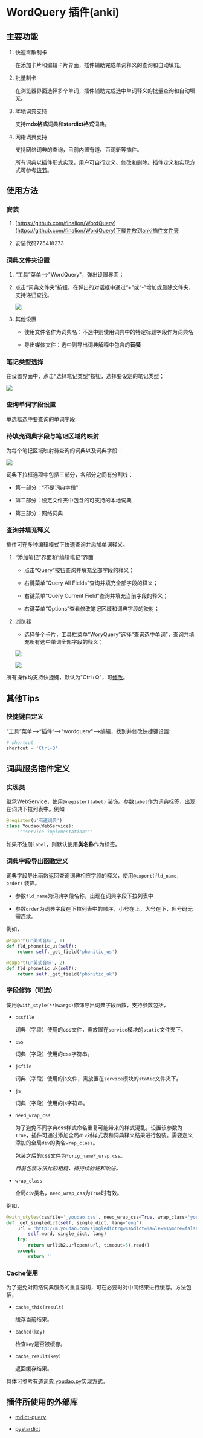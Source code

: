 # WordQuery 插件(anki)

## 主要功能

1. 快速零散制卡 

   在添加卡片和编辑卡片界面，插件辅助完成单词释义的查询和自动填充。 

2. 批量制卡 

   在浏览器界面选择多个单词，插件辅助完成选中单词释义的批量查询和自动填充。 

3. 本地词典支持

   支持**mdx格式**词典和**stardict格式**词典。

4. 网络词典支持  

   支持网络词典的查询，目前内置有道、百词斩等插件。
   
   所有词典以插件形式实现，用户可自行定义、修改和删除。插件定义和实现方式可参考[该节](#词典服务插件定义)。



## 使用方法

### 安装

1. [https://github.com/finalion/WordQuery](https://github.com/finalion/WordQuery)下载并放到anki插件文件夹

2. 安装代码775418273

### 词典文件夹设置

1. “工具”菜单-->"WordQuery"，弹出设置界面；

2. 点击“词典文件夹”按钮，在弹出的对话框中通过“+”或“-”增加或删除文件夹，支持递归查找。

    ![](screenshots/add_dict_folders.png)

3. 其他设置    

   - 使用文件名作为词典名：不选中则使用词典中的特定标题字段作为词典名
   
   - 导出媒体文件：选中则导出词典解释中包含的**音频**


### 笔记类型选择

在设置界面中，点击“选择笔记类型”按钮，选择要设定的笔记类型；   

![](screenshots/note_type.png)


### 查询单词字段设置

单选框选中要查询的单词字段.


### 待填充词典字段与笔记区域的映射

为每个笔记区域映射待查询的词典以及词典字段：   

![](screenshots/dicts.png)

词典下拉框选项中包括三部分，各部分之间有分割线：

- 第一部分：“不是词典字段”

- 第二部分：设定文件夹中包含的可支持的本地词典

- 第三部分：网络词典


### 查询并填充释义
    
插件可在多种编辑模式下快速查询并添加单词释义。   

1. “添加笔记”界面和“编辑笔记”界面

    - 点击“Query”按钮查询并填充全部字段的释义；

    - 右键菜单“Query All Fields”查询并填充全部字段的释义；

    - 右键菜单“Query Current Field”查询并填充当前字段的释义；

    - 右键菜单“Options”查看修改笔记区域和词典字段的映射；

2. 浏览器

    - 选择多个卡片，工具栏菜单“WoryQuery”选择“查询选中单词”，查询并填充所有选中单词全部字段的释义；

    ![](screenshots/editor.png)

    ![](screenshots/browser.png)

所有操作均支持快捷键，默认为"Ctrl+Q"，可[修改](#快捷键自定义)。


## 其他Tips

### 快捷键自定义

“工具”菜单-->“插件”-->"wordquery"-->编辑，找到并修改快捷键设置:

```python
# shortcut
shortcut = 'Ctrl+Q'
```


## 词典服务插件定义

### 实现类

继承WebService，使用```@register(label)``` 装饰。参数```label```作为词典标签，出现在词典下拉列表中。例如
```python
@register(u'有道词典')
class Youdao(WebService):
    """service implementation"""
```
如果不注册```label```，则默认使用**类名称**作为标签。

### 词典字段导出函数定义

词典字段导出函数返回查询词典相应字段的释义，使用```@export(fld_name, order)``` 装饰。

- 参数```fld_name```为词典字段名称，出现在词典字段下拉列表中

- 参数```order```为词典字段在下拉列表中的顺序，小号在上，大号在下，但号码无需连续。

例如，
```python
@export(u'美式音标', 1)
def fld_phonetic_us(self):
    return self._get_field('phonitic_us')

@export(u'英式音标', 2)
def fld_phonetic_uk(self):
    return self._get_field('phonitic_uk')
```

### 字段修饰（可选）

使用```@with_style(**kwargs)```修饰导出词典字段函数，支持参数包括，

- ```cssfile```

    词典（字段）使用的css文件，需放置在```service```模块的```static```文件夹下。

- ```css```

    词典（字段）使用的css字符串。

- ```jsfile```

    词典（字段）使用的js文件，需放置在```service```模块的```static```文件夹下。

- ```js```

    词典（字段）使用的js字符串。

- ```need_wrap_css```

    为了避免不同字典css样式命名重复可能带来的样式混乱，设置该参数为```True```，插件可通过添加全局```div```对样式表和词典释义结果进行包装。需要定义添加的全局```div```的类名```wrap_class```。

    包装之后的css文件为```*orig_name*_wrap.css```。

    *目前包装方法比较粗糙，待持续验证和改进。*

- ```wrap_class```

    全局```div```类名，```need_wrap_css```为```True```时有效。

例如，
```python
@with_styles(cssfile='_youdao.css', need_wrap_css=True, wrap_class='youdao')
def _get_singledict(self, single_dict, lang='eng'):
    url = "http://m.youdao.com/singledict?q=%s&dict=%s&le=%s&more=false" % (
        self.word, single_dict, lang)
    try:
        return urllib2.urlopen(url, timeout=5).read()
    except:
        return ''
```

### Cache使用

为了避免对网络词典服务的重复查询，可在必要时对中间结果进行缓存。方法包括，

- ```cache_this(result)```

    缓存当前结果。

- ```cached(key)```
    
    检查```key```是否被缓存。

- ```cache_result(key)```
        
    返回缓存结果。

具体可参考[有道词典 youdao.py](wquery/service/youdao.py)实现方式。    



## 插件所使用的外部库

- [mdict-query](https://github.com/mmjang/mdict-query)

- [pystardict](https://github.com/lig/pystardict)

